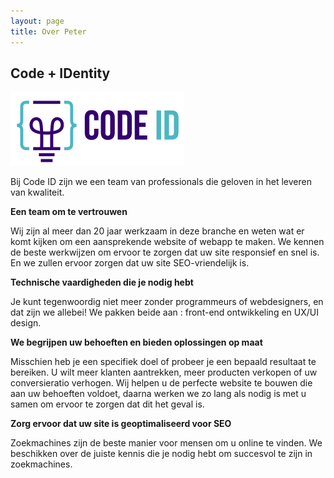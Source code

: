 ```yaml
---
layout: page 
title: Over Peter
---
```



## Code + IDentity ##

![Code ID](assets/codeid.svg)

Bij Code ID zijn we een team van professionals die geloven in het leveren van kwaliteit.

**Een team om te vertrouwen**

Wij zijn al meer dan 20 jaar werkzaam in deze branche en weten wat er komt kijken om een aansprekende website of webapp te maken. We kennen de beste werkwijzen om ervoor te zorgen dat uw site responsief en snel is. En we zullen ervoor zorgen dat uw site SEO-vriendelijk is.

**Technische vaardigheden die je nodig hebt**

Je kunt tegenwoordig niet meer zonder programmeurs of webdesigners, en dat zijn we allebei! We pakken beide aan : front-end ontwikkeling en UX/UI design.

**We begrijpen uw behoeften en bieden oplossingen op maat**

Misschien heb je een specifiek doel of probeer je een bepaald resultaat te bereiken. U wilt meer klanten aantrekken, meer producten verkopen of uw conversieratio verhogen. Wij helpen u de perfecte website te bouwen die aan uw behoeften voldoet, daarna werken we zo lang als nodig is met u samen om ervoor te zorgen dat dit het geval is.

**Zorg ervoor dat uw site is geoptimaliseerd voor SEO**

Zoekmachines zijn de beste manier voor mensen om u online te vinden. We beschikken over de juiste kennis die je nodig hebt om succesvol te zijn in zoekmachines.
